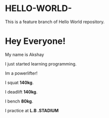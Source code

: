 # HELLO-WORLD-

This is a feature branch of Hello World repository.

# Hey Everyone!
My name is Akshay

I just started learning programming.

Im a powerlifter!

I squat **140kg**.

I deadlift **140kg**.


I bench **80kg**.

I practice at **L.B .STADIUM** 



